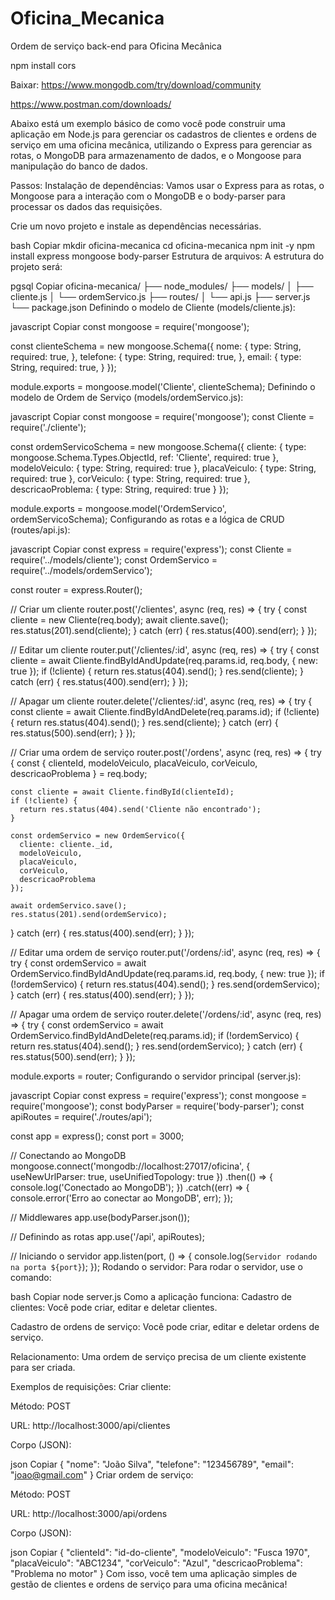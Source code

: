 # Oficina_Mecanica
Ordem de serviço back-end para Oficina Mecânica

npm install cors


Baixar: 
https://www.mongodb.com/try/download/community

https://www.postman.com/downloads/


Abaixo está um exemplo básico de como você pode construir uma aplicação em Node.js para gerenciar os cadastros de clientes e ordens de serviço em uma oficina mecânica, utilizando o Express para gerenciar as rotas, o MongoDB para armazenamento de dados, e o Mongoose para manipulação do banco de dados.

Passos:
Instalação de dependências: Vamos usar o Express para as rotas, o Mongoose para a interação com o MongoDB e o body-parser para processar os dados das requisições.

Crie um novo projeto e instale as dependências necessárias.

bash
Copiar
mkdir oficina-mecanica
cd oficina-mecanica
npm init -y
npm install express mongoose body-parser
Estrutura de arquivos: A estrutura do projeto será:

pgsql
Copiar
oficina-mecanica/
├── node_modules/
├── models/
│   ├── cliente.js
│   └── ordemServico.js
├── routes/
│   └── api.js
├── server.js
└── package.json
Definindo o modelo de Cliente (models/cliente.js):

javascript
Copiar
const mongoose = require('mongoose');

const clienteSchema = new mongoose.Schema({
  nome: {
    type: String,
    required: true,
  },
  telefone: {
    type: String,
    required: true,
  },
  email: {
    type: String,
    required: true,
  }
});

module.exports = mongoose.model('Cliente', clienteSchema);
Definindo o modelo de Ordem de Serviço (models/ordemServico.js):

javascript
Copiar
const mongoose = require('mongoose');
const Cliente = require('./cliente');

const ordemServicoSchema = new mongoose.Schema({
  cliente: {
    type: mongoose.Schema.Types.ObjectId,
    ref: 'Cliente',
    required: true
  },
  modeloVeiculo: {
    type: String,
    required: true
  },
  placaVeiculo: {
    type: String,
    required: true
  },
  corVeiculo: {
    type: String,
    required: true
  },
  descricaoProblema: {
    type: String,
    required: true
  }
});

module.exports = mongoose.model('OrdemServico', ordemServicoSchema);
Configurando as rotas e a lógica de CRUD (routes/api.js):

javascript
Copiar
const express = require('express');
const Cliente = require('../models/cliente');
const OrdemServico = require('../models/ordemServico');

const router = express.Router();

// Criar um cliente
router.post('/clientes', async (req, res) => {
  try {
    const cliente = new Cliente(req.body);
    await cliente.save();
    res.status(201).send(cliente);
  } catch (err) {
    res.status(400).send(err);
  }
});

// Editar um cliente
router.put('/clientes/:id', async (req, res) => {
  try {
    const cliente = await Cliente.findByIdAndUpdate(req.params.id, req.body, { new: true });
    if (!cliente) {
      return res.status(404).send();
    }
    res.send(cliente);
  } catch (err) {
    res.status(400).send(err);
  }
});

// Apagar um cliente
router.delete('/clientes/:id', async (req, res) => {
  try {
    const cliente = await Cliente.findByIdAndDelete(req.params.id);
    if (!cliente) {
      return res.status(404).send();
    }
    res.send(cliente);
  } catch (err) {
    res.status(500).send(err);
  }
});

// Criar uma ordem de serviço
router.post('/ordens', async (req, res) => {
  try {
    const { clienteId, modeloVeiculo, placaVeiculo, corVeiculo, descricaoProblema } = req.body;

    const cliente = await Cliente.findById(clienteId);
    if (!cliente) {
      return res.status(404).send('Cliente não encontrado');
    }

    const ordemServico = new OrdemServico({
      cliente: cliente._id,
      modeloVeiculo,
      placaVeiculo,
      corVeiculo,
      descricaoProblema
    });

    await ordemServico.save();
    res.status(201).send(ordemServico);
  } catch (err) {
    res.status(400).send(err);
  }
});

// Editar uma ordem de serviço
router.put('/ordens/:id', async (req, res) => {
  try {
    const ordemServico = await OrdemServico.findByIdAndUpdate(req.params.id, req.body, { new: true });
    if (!ordemServico) {
      return res.status(404).send();
    }
    res.send(ordemServico);
  } catch (err) {
    res.status(400).send(err);
  }
});

// Apagar uma ordem de serviço
router.delete('/ordens/:id', async (req, res) => {
  try {
    const ordemServico = await OrdemServico.findByIdAndDelete(req.params.id);
    if (!ordemServico) {
      return res.status(404).send();
    }
    res.send(ordemServico);
  } catch (err) {
    res.status(500).send(err);
  }
});

module.exports = router;
Configurando o servidor principal (server.js):

javascript
Copiar
const express = require('express');
const mongoose = require('mongoose');
const bodyParser = require('body-parser');
const apiRoutes = require('./routes/api');

const app = express();
const port = 3000;

// Conectando ao MongoDB
mongoose.connect('mongodb://localhost:27017/oficina', { useNewUrlParser: true, useUnifiedTopology: true })
  .then(() => {
    console.log('Conectado ao MongoDB');
  })
  .catch((err) => {
    console.error('Erro ao conectar ao MongoDB', err);
  });

// Middlewares
app.use(bodyParser.json());

// Definindo as rotas
app.use('/api', apiRoutes);

// Iniciando o servidor
app.listen(port, () => {
  console.log(`Servidor rodando na porta ${port}`);
});
Rodando o servidor: Para rodar o servidor, use o comando:

bash
Copiar
node server.js
Como a aplicação funciona:
Cadastro de clientes: Você pode criar, editar e deletar clientes.

Cadastro de ordens de serviço: Você pode criar, editar e deletar ordens de serviço.

Relacionamento: Uma ordem de serviço precisa de um cliente existente para ser criada.

Exemplos de requisições:
Criar cliente:

Método: POST

URL: http://localhost:3000/api/clientes

Corpo (JSON):

json
Copiar
{
  "nome": "João Silva",
  "telefone": "123456789",
  "email": "joao@gmail.com"
}
Criar ordem de serviço:

Método: POST

URL: http://localhost:3000/api/ordens

Corpo (JSON):

json
Copiar
{
  "clienteId": "id-do-cliente",
  "modeloVeiculo": "Fusca 1970",
  "placaVeiculo": "ABC1234",
  "corVeiculo": "Azul",
  "descricaoProblema": "Problema no motor"
}
Com isso, você tem uma aplicação simples de gestão de clientes e ordens de serviço para uma oficina mecânica!
